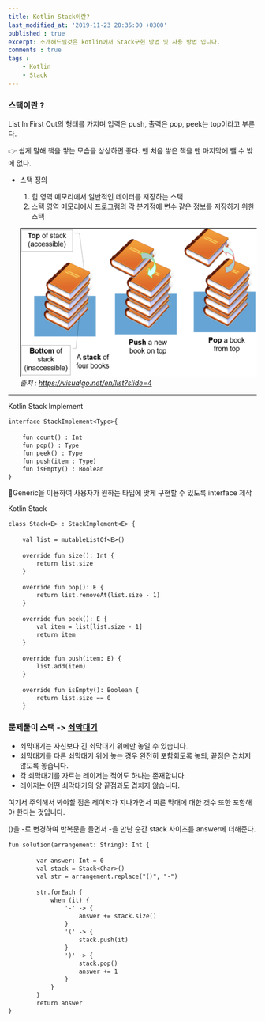 ```yaml
---
title: Kotlin Stack이란?
last_modified_at: '2019-11-23 20:35:00 +0300'
published : true
excerpt: 소개해드릴것은 kotlin에서 Stack구현 방법 및 사용 방법 입니다.
comments : true
tags :
    - Kotlin
    - Stack
---
```


### 스택이란 ?

List In First Out의 형태를 가지며 입력은 push, 출력은 pop, peek는 top이라고 부른다.

👉 쉽게 말해 책을 쌓는 모습을 상상하면 좋다. 맨 처음 쌓은 책을 맨 마지막에 뺄 수 밖에 없다.

- 스택 정의
    1. 힙 영역 메모리에서 일반적인 데이터를 저장하는 스택
    2. 스택 영역 메모리에서 프로그램의 각 분기점에 변수 같은 정보를 저장하기 위한 스택

    ![](/assets/images/2019/11/stack/1.png)*출처 : https://visualgo.net/en/list?slide=4*
---

Kotlin Stack Implement

    interface StackImplement<Type>{

        fun count() : Int
        fun pop() : Type
        fun peek() : Type
        fun push(item : Type)
        fun isEmpty() : Boolean
    }

🔨Generic을 이용하여 사용자가 원하는 타입에 맞게 구현할 수 있도록 interface 제작

Kotlin Stack

    class Stack<E> : StackImplement<E> {

        val list = mutableListOf<E>()

        override fun size(): Int {
            return list.size
        }

        override fun pop(): E {
            return list.removeAt(list.size - 1)
        }

        override fun peek(): E {
            val item = list[list.size - 1]
            return item
        }

        override fun push(item: E) {
            list.add(item)
        }

        override fun isEmpty(): Boolean {
            return list.size == 0
        }



### 문제풀이 스택 -> [쇠막대기](https://programmers.co.kr/learn/courses/30/lessons/42585)

- 쇠막대기는 자신보다 긴 쇠막대기 위에만 놓일 수 있습니다.
- 쇠막대기를 다른 쇠막대기 위에 놓는 경우 완전히 포함회도록 놓되, 끝점은 겹치지 않도록 놓습니다.
- 각 쇠막대기를 자르는 레이저는 적어도 하나는 존재합니다.
- 레이저는 어떤 쇠막대기의 양 끝점과도 겹치지 않습니다.

여기서 주의해서 봐야할 점은 레이저가 지나가면서 짜른 막대에 대한 갯수 또한 포함해야 한다는 것입니다.

()을 -로 변경하여 반복문을 돌면서 -을 만난 순간 stack 사이즈를 answer에 더해준다.

    fun solution(arrangement: String): Int {

            var answer: Int = 0
            val stack = Stack<Char>()
            val str = arrangement.replace("()", "-")

            str.forEach {
                when (it) {
                    '-' -> {
                        answer += stack.size()
                    }
                    '(' -> {
                        stack.push(it)
                    }
                    ')' -> {
                        stack.pop()
                        answer += 1
                    }
                }
            }
            return answer
    }
